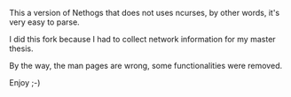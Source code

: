 This a version of Nethogs that does not uses ncurses, by other words, it's very easy to parse.

I did this fork because I had to collect network information for my master thesis.

By the way, the man pages are wrong, some functionalities were removed.

Enjoy ;-)

